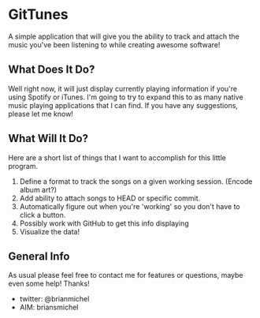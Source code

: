 GitTunes
========

 A simple application that will give you the ability to track and attach the music you've been listening to while creating awesome software!

What Does It Do?
----------------

 Well right now, it will just display currently playing information if you're using Spotify or iTunes. I'm going to try to expand this to as many native music playing applications that I can find. If you have any suggestions, please let me know!

What Will It Do?
----------------

 Here are a short list of things that I want to accomplish for this little program.

 1. Define a format to track the songs on a given working session. (Encode album art?)
 2. Add ability to attach songs to HEAD or specific commit.
 3. Automatically figure out when you're 'working' so you don't have to click a button.
 4. Possibly work with GitHub to get this info displaying
 5. Visualize the data!

General Info
------------

 As usual please feel free to contact me for features or questions, maybe even some help! Thanks!

 * twitter: @brianmichel
 * AIM: briansmichel